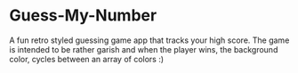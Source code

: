 # Guess-My-Number
A fun retro styled guessing game app that tracks your high score.
The game is intended to be rather garish and when the player wins, the background color, cycles between an array of colors :)
